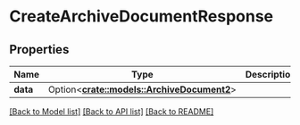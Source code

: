 # CreateArchiveDocumentResponse

## Properties

Name | Type | Description | Notes
------------ | ------------- | ------------- | -------------
**data** | Option<[**crate::models::ArchiveDocument2**](ArchiveDocument_2.md)> |  | [optional]

[[Back to Model list]](../README.md#documentation-for-models) [[Back to API list]](../README.md#documentation-for-api-endpoints) [[Back to README]](../README.md)


